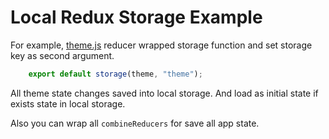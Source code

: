 # Local Redux Storage Example

For example, [theme.js](./src/reducers/theme.js) reducer wrapped storage function and set storage key as second argument.

```javascript
    export default storage(theme, "theme");
```

All theme state changes saved into local storage. And load as initial state if exists state in local storage.

Also you can wrap all `combineReducers` for save all app state.
